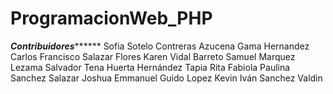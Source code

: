 # ProgramacionWeb_PHP
*************Contribuidores*******************
Sofia Sotelo Contreras
Azucena Gama Hernandez
Carlos Francisco Salazar Flores
Karen Vidal Barreto
Samuel Marquez Lezama
Salvador Tena Huerta
Hernández Tapia Rita Fabiola
Paulina Sanchez Salazar
Joshua Emmanuel Guido Lopez
Kevin Iván Sanchez Valdin
